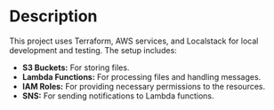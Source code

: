 # Description

This project uses Terraform, AWS services, and Localstack for local development and testing. The setup includes:

- **S3 Buckets:** For storing files.
- **Lambda Functions:** For processing files and handling messages.
- **IAM Roles:** For providing necessary permissions to the resources.
- **SNS:** For sending notifications to Lambda functions.